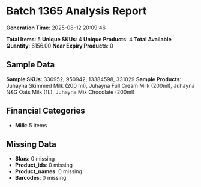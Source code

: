 # Batch 1365 Analysis Report

**Generation Time**: 2025-08-12 20:09:46

**Total Items**: 5
**Unique SKUs**: 4
**Unique Products**: 4
**Total Available Quantity**: 6156.00
**Near Expiry Products**: 0

## Sample Data
**Sample SKUs**: 330952, 950942, 13384598, 331029
**Sample Products**: Juhayna Skimmed Milk (200 ml), Juhayna Full Cream Milk (200ml), Juhayna N&G Oats Milk (1L), Juhayna Mix Chocolate (200ml)

## Financial Categories
- **Milk**: 5 items

## Missing Data
- **Skus**: 0 missing
- **Product_ids**: 0 missing
- **Product_names**: 0 missing
- **Barcodes**: 0 missing

